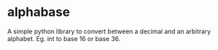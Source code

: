 # alphabase
A simple python library to convert between a decimal and an arbitrary alphabet. Eg. int to base 16 or base 36.
